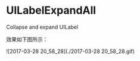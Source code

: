 # UILabelExpandAll
Collapse and expand UILabel



效果如下图所示：



![2017-03-28 20_58_28](./2017-03-28 20_58_28.gif)